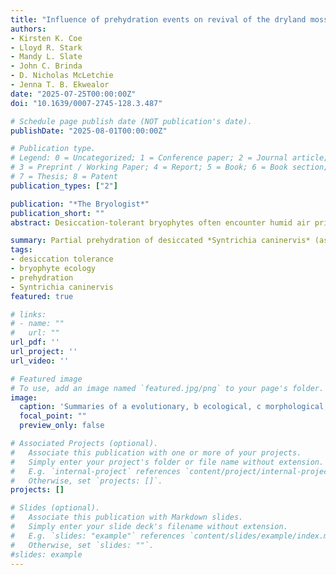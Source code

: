 ```yaml
---
title: "Influence of prehydration events on revival of the dryland moss *Syntrichia caninervis* desiccated for 17 years: does water content matter?"
authors:
- Kirsten K. Coe
- Lloyd R. Stark
- Mandy L. Slate
- John C. Brinda
- D. Nicholas McLetchie
- Jenna T. B. Ekwealor
date: "2025-07-25T00:00:00Z"
doi: "10.1639/0007-2745-128.3.487"

# Schedule page publish date (NOT publication's date).
publishDate: "2025-08-01T00:00:00Z"

# Publication type.
# Legend: 0 = Uncategorized; 1 = Conference paper; 2 = Journal article;
# 3 = Preprint / Working Paper; 4 = Report; 5 = Book; 6 = Book section;
# 7 = Thesis; 8 = Patent
publication_types: ["2"]

publication: "*The Bryologist*"
publication_short: ""
abstract: Desiccation-tolerant bryophytes often encounter humid air prior to liquid forms of precipitation during rehydration in nature, although much of our understanding of desiccation physiology does not take this into account. We sought to examine the implications of such conditions on regeneration in 17-year desiccated shoots of the desert moss *Syntrichia caninervis*. Moss shoot tips were rehydrated using either liquid water directly or after a prehydration period (exposure to humid air) from <1 hour up to 7 days followed by liquid water. About 50% of shoot tips rehydrated with liquid water directly were viable, compared to ∼85% of shoot tips prehydrated prior to the addition of liquid water. This increase in viability occurred due to exposure to humid air during the first hour of prehydration, when shoot water content reached 20% dry mass (DM) and relative humidity of the surrounding air reached 91%. Shoot water content increased from 5% to ∼100% after 24–48 hours of prehydration, with a full turgor water content of 350% DM. Leaf damage was reduced by prehydration periods of 8 hours or longer, except at the longest prehydration period (7 days). A prehydration period of at least 4 hours allowed shoots to regenerate 4.5 days earlier and to produce 2.5× the total number of regenerative points, compared with control (direct liquid water) shoots. Results suggest that a maximum water content during prehydration of 100% is not required for the benefits of prehydration on survival and regeneration following an extended period of continuous desiccation, and water content as low as 20% DM reached through prehydration can result in increased shoot viability.

summary: Partial prehydration of desiccated *Syntrichia caninervis* (as low as 20 % dry mass) significantly enhances revival outcomes compared to direct watering. Benefits include higher viability (~85 %), reduced leaf damage, faster regeneration (by ~4.5 days), and more regenerative points (~2.5×). Maximum hydration isn’t required—moderate humidity exposure suffices.
tags:
- desiccation tolerance
- bryophyte ecology
- prehydration
- Syntrichia caninervis
featured: true

# links:
# - name: ""
#   url: ""
url_pdf: ''
url_project: ''
url_video: ''

# Featured image
# To use, add an image named `featured.jpg/png` to your page's folder. 
image:
  caption: 'Summaries of a evolutionary, b ecological, c morphological, d cellular, and e molecular aspects of desiccation tolerance. f timeline of major natural and research milestones in desiccation tolerance. Colors represent the biological scale of each discovery: purple for discoveries in evolution, blue for discoveries in geography, green for organismal-scale discoveries, yellow for cellular-scale discoveries, and red for discoveries on the molecular scale. Orange represents a historical biological event. For a brief history of the modern discovery of desiccation tolerance, see Alpert (2000). Illustrations in (c–e) by Rachel Torrez.'
  focal_point: ""
  preview_only: false

# Associated Projects (optional).
#   Associate this publication with one or more of your projects.
#   Simply enter your project's folder or file name without extension.
#   E.g. `internal-project` references `content/project/internal-project/index.md`.
#   Otherwise, set `projects: []`.
projects: []

# Slides (optional).
#   Associate this publication with Markdown slides.
#   Simply enter your slide deck's filename without extension.
#   E.g. `slides: "example"` references `content/slides/example/index.md`.
#   Otherwise, set `slides: ""`.
#slides: example
---
```

